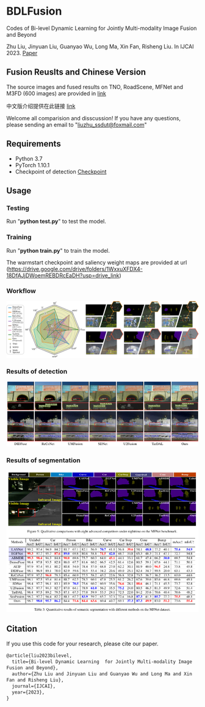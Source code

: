 # BDLFusion
 Codes of Bi-level Dynamic Learning  for Jointly Multi-modality Image Fusion and Beyond


Zhu Liu,
Jinyuan Liu,
Guanyao Wu,
Long Ma,
Xin Fan,
Risheng Liu. 
In IJCAI 2023. 
[Paper](https://arxiv.org/pdf/2305.06720.pdf)

## Fusion Reuslts and Chinese Version

The source images and fused results on TNO, RoadScene, MFNet and M3FD (600 images) are
provided in [link](https://drive.google.com/drive/folders/1UI5KTL5FFDtbmSMEmB-4CCe3xrdMc0_3)

中文版介绍提供在此链接 [link](https://arxiv.org/pdf/2308.03979.pdf)

Welcome all comparision and disscussion!
If you have any questions, please sending an email to "liuzhu_ssdut@foxmail.com"


## Requirements
+ Python 3.7
+ PyTorch 1.10.1
+ Checkpoint of detection 
[Checkpoint](https://drive.google.com/file/d/1jZgtcS9dxm4fCDutFk_zPqaeZuDlJa5C/view?usp=share_link)

## Usage

### Testing
Run "**python test.py**" to test the model.


### Training

Run "**python train.py**" to train the model.

The warmstart checkpoint and saliency weight maps are provided at url (https://drive.google.com/drive/folders/1WxxuXFDX4-18DfAJjDWoemREBDRcEaDH?usp=drive_link)

### Workflow

<img src='imgs/first.png' width=840> 

### Results of detection
<img src='imgs/detec.png' width=840> 

### Results of segmentation
<img src='imgs/Seg.png' width=840> 

## Citation
If you use this code for your research, please cite our paper.

```
@article{liu2023bilevel,
  title={Bi-level Dynamic Learning  for Jointly Multi-modality Image Fusion and Beyond},
  author={Zhu Liu and Jinyuan Liu and Guanyao Wu and Long Ma and Xin Fan and Risheng Liu},
  journal={IJCAI},
  year={2023},
}
```













